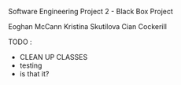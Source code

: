 Software Engineering Project 2 - Black Box Project

Eoghan McCann
Kristina Skutilova
Cian Cockerill


TODO :

- CLEAN UP CLASSES
- testing
- is that it?
